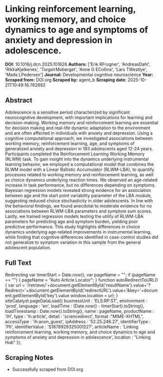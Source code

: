 # Linking reinforcement learning, working memory, and choice dynamics to age and symptoms of anxiety and depression in adolescence.

**DOI:** 10.1016/j.dcn.2025.101626
**Authors:** ['Erik RFrogner', 'AndreasDahl', 'RikkaKjelkenes', 'TorgeirMoberget', 'Anne G ECollins', 'Lars TWestlye', 'Mads LPedersen']
**Journal:** Developmental cognitive neuroscience
**Year:** 
**Scraped from:** DOI.org
**Scraped by:** agent_b
**Scraping date:** 2025-10-21T10:49:16.762882

## Abstract

Adolescence is a sensitive period characterized by significant neurocognitive development, with important implications for learning and decision-making. Working memory and reinforcement learning are essential for decision making and real-life dynamic adaptation to the environment and are often affected in individuals with anxiety and depression. Using a cognitive computational approach, we investigated associations between working memory, reinforcement learning, age, and symptoms of generalized anxiety and depression in 193 adolescents aged 12-24 years. Participants completed the Reinforcement Learning Working Memory (RLWM) task. To gain insight into the dynamics underlying instrumental learning behavior, we employed a computational model that combines the RLWM model with a Linear Ballistic Accumulator (RLWM-LBA), to quantify processes related to working memory and reinforcement learning, as well as choice dynamics underlying reaction times. We observed an age-related increase in task performance, but no differences depending on symptoms. Bayesian regression models revealed strong evidence for an association between age and the start point variability parameter of the LBA module, suggesting reduced choice stochasticity in older adolescents. In line with the behavioral findings, we found anecdotal to moderate evidence for no associations between RLWM-LBA parameters and symptom sum scores. Lastly, we trained regression models testing the utility of RLWM-LBA parameters for predicting age and symptom burden, yielding poor predictive performance. This study highlights differences in choice dynamics underlying age-related improvements in instrumental learning, while finding that cognitive differences identified in case-control studies did not generalize to symptom variation in this sample from the general adolescent population.

## Full Text

Redirecting var timerStart = Date.now(); var pageName = ""; if (pageName == "") { pageName = "Auto Article Locator"; } function autoRedirectToURL() { var url = '/retrieve/'+document.getElementById('resultName').value+'?Redirect='+document.getElementById('redirectURL').value+'&key='+document.getElementById('key').value window.location = url; } siteCatalyst.pageDataLoad({ businessUnit : 'ELS:RP:ST', environment : 'prod', language : 'en', loadTime : (Date.now() - timerStart).toString(), loadTimestamp : Date.now().toString(), name : pageName, productName : 'IH', type : 'ih:article', detail : 'sciencedirect', format :"MIME-XHTML", accessType : 'ih:anon_guest', ipAddress : '52.25.246.27', identifierType : 'PII', identifierValue : 'S1878929325001227', articleName : 'Linking reinforcement learning, working memory, and choice dynamics to age and symptoms of anxiety and depression in adolescence', location : "Linking Hub" });

## Scraping Notes

- Successfully scraped from DOI.org
